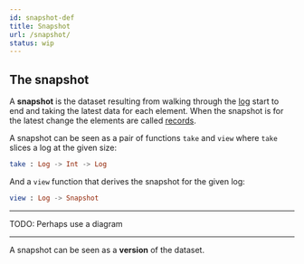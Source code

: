```yaml
---
id: snapshot-def
title: Snapshot
url: /snapshot/
status: wip
---
```


## The snapshot

A **snapshot** is the dataset resulting from walking through the
[log](/glossary/log/) start to end and taking the latest data for each
element. When the snapshot is for the latest change the elements are called
[records](/glossary/record/).

A snapshot can be seen as a pair of functions `take` and `view` where `take`
slices a log at the given size:

```elm
take : Log -> Int -> Log
```

And a `view` function that derives the snapshot for the given log:

```elm
view : Log -> Snapshot
```

***
TODO: Perhaps use a diagram
***

A snapshot can be seen as a **version** of the dataset.
